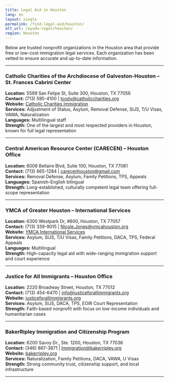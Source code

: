 ```yaml
---
title: Legal Aid in Houston
lang: en
layout: single
permalink: /find-legal-aid/houston/
alt_url: /ayuda-legal/houston/
region: Houston
---
```


Below are trusted nonprofit organizations in the Houston area that provide free or low-cost immigration legal services. Each organization has been vetted to ensure accurate and up-to-date information.

---

### Catholic Charities of the Archdiocese of Galveston-Houston – St. Frances Cabrini Center  
**Location:** 5599 San Felipe St, Suite 300, Houston, TX 77056  
**Contact:** (713) 595-4100 | tcody@catholiccharities.org  
**Website:** [Catholic Charities Immigration](https://catholiccharities.org/what-we-do/immigration-services/)  
**Services:** Adjustment of Status, Asylum, Removal Defense, SIJS, T/U Visas, VAWA, Naturalization  
**Languages:** Multilingual staff  
**Strength:** One of the largest and most respected providers in Houston, known for full legal representation

---

### Central American Resource Center (CARECEN) – Houston Office  
**Location:** 6006 Bellaire Blvd, Suite 100, Houston, TX 77081  
**Contact:** (713) 665-1284 | carecenhouston@gmail.com  
**Services:** Removal Defense, Asylum, Family Petitions, TPS, Appeals  
**Languages:** Spanish-English bilingual  
**Strength:** Long-established, culturally competent legal team offering full-scope representation

---

### YMCA of Greater Houston – International Services  
**Location:** 6300 Westpark Dr, #600, Houston, TX 77057  
**Contact:** (713) 339-9015 | Nicole.Jones@ymcahouston.org  
**Website:** [YMCA International Services](https://www.ymcahouston.org/programs/ymca-international-services)  
**Services:** Asylum, SIJS, T/U Visas, Family Petitions, DACA, TPS, Federal Appeals  
**Languages:** Multilingual  
**Strength:** High-capacity legal aid with wide-ranging immigration support and court experience

---

### Justice for All Immigrants – Houston Office  
**Location:** 2220 Broadway Street, Houston, TX 77012  
**Contact:** (713) 454-6470 | info@justiceforallimmigrants.org  
**Website:** [justiceforallimmigrants.org](https://justiceforallimmigrants.org)  
**Services:** Asylum, SIJS, DACA, TPS, EOIR Court Representation  
**Strength:** Faith-based nonprofit with focus on low-income individuals and humanitarian cases

---

### BakerRipley Immigration and Citizenship Program  
**Location:** 6200 Savoy Dr., Ste. 1200, Houston, TX 77036  
**Contact:** (346) 867-3871 | Immigration@bakerripley.org  
**Website:** [bakerripley.org](https://www.bakerripley.org/services/immigration-and-citizenship)  
**Services:** Naturalization, Family Petitions, DACA, VAWA, U Visas  
**Strength:** Strong community trust, citizenship support, and local infrastructure

---